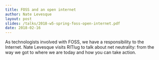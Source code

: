 ```yaml
---
title: FOSS and an open internet
author: Nate Levesque
layout: post
slides: /talks/2018-w5-spring-foss-open-internet.pdf
date: 2018-02-16
---
```


As technologists involved with FOSS, we have a responsibility to the Internet.
Nate Levesque visits RITlug to talk about net neutrality: from the way we got to
where we are today and how you can take action.
